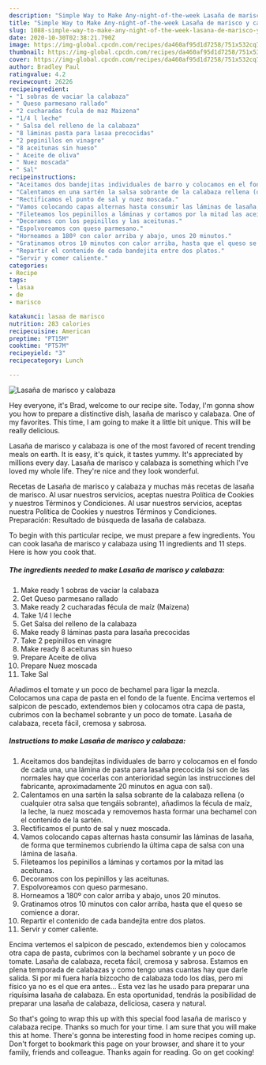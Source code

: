 ```yaml
---
description: "Simple Way to Make Any-night-of-the-week Lasaña de marisco y calabaza"
title: "Simple Way to Make Any-night-of-the-week Lasaña de marisco y calabaza"
slug: 1088-simple-way-to-make-any-night-of-the-week-lasana-de-marisco-y-calabaza
date: 2020-10-30T02:38:21.790Z
image: https://img-global.cpcdn.com/recipes/da460af95d1d7258/751x532cq70/lasana-de-marisco-y-calabaza-foto-principal.jpg
thumbnail: https://img-global.cpcdn.com/recipes/da460af95d1d7258/751x532cq70/lasana-de-marisco-y-calabaza-foto-principal.jpg
cover: https://img-global.cpcdn.com/recipes/da460af95d1d7258/751x532cq70/lasana-de-marisco-y-calabaza-foto-principal.jpg
author: Bradley Paul
ratingvalue: 4.2
reviewcount: 26226
recipeingredient:
- "1 sobras de vaciar la calabaza"
- " Queso parmesano rallado"
- "2 cucharadas fcula de maz Maizena"
- "1/4 l leche"
- " Salsa del relleno de la calabaza"
- "8 láminas pasta para lasaa precocidas"
- "2 pepinillos en vinagre"
- "8 aceitunas sin hueso"
- " Aceite de oliva"
- " Nuez moscada"
- " Sal"
recipeinstructions:
- "Aceitamos dos bandejitas individuales de barro y colocamos en el fondo de cada una, una lámina de pasta para lasaña precocida (si son de las normales hay que cocerlas con anterioridad según las instrucciones del fabricante, aproximadamente 20 minutos en agua con sal)."
- "Calentamos en una sartén la salsa sobrante de la calabaza rellena (o cualquier otra salsa que tengáis sobrante), añadimos la fécula de maíz, la leche, la nuez moscada y removemos hasta formar una bechamel con el contenido de la sartén."
- "Rectificamos el punto de sal y nuez moscada."
- "Vamos colocando capas alternas hasta consumir las láminas de lasaña, de forma que terminemos cubriendo la última capa de salsa con una lámina de lasaña."
- "Fileteamos los pepinillos a láminas y cortamos por la mitad las aceitunas."
- "Decoramos con los pepinillos y las aceitunas."
- "Espolvoreamos con queso parmesano."
- "Horneamos a 180º con calor arriba y abajo, unos 20 minutos."
- "Gratinamos otros 10 minutos con calor arriba, hasta que el queso se comience a dorar."
- "Repartir el contenido de cada bandejita entre dos platos."
- "Servir y comer caliente."
categories:
- Recipe
tags:
- lasaa
- de
- marisco

katakunci: lasaa de marisco 
nutrition: 283 calories
recipecuisine: American
preptime: "PT15M"
cooktime: "PT57M"
recipeyield: "3"
recipecategory: Lunch

---
```



![Lasaña de marisco y calabaza](https://img-global.cpcdn.com/recipes/da460af95d1d7258/751x532cq70/lasana-de-marisco-y-calabaza-foto-principal.jpg)

Hey everyone, it's Brad, welcome to our recipe site. Today, I'm gonna show you how to prepare a distinctive dish, lasaña de marisco y calabaza. One of my favorites. This time, I am going to make it a little bit unique. This will be really delicious.

Lasaña de marisco y calabaza is one of the most favored of recent trending meals on earth. It is easy, it's quick, it tastes yummy. It's appreciated by millions every day. Lasaña de marisco y calabaza is something which I've loved my whole life. They're nice and they look wonderful.

Recetas de Lasaña de marisco y calabaza y muchas más recetas de lasaña de marisco. Al usar nuestros servicios, aceptas nuestra Política de Cookies y nuestros Términos y Condiciones. Al usar nuestros servicios, aceptas nuestra Política de Cookies y nuestros Términos y Condiciones. Preparación: Resultado de búsqueda de lasaña de calabaza.


To begin with this particular recipe, we must prepare a few ingredients. You can cook lasaña de marisco y calabaza using 11 ingredients and 11 steps. Here is how you cook that.

<!--inarticleads1-->

##### The ingredients needed to make Lasaña de marisco y calabaza:

1. Make ready 1 sobras de vaciar la calabaza
1. Get  Queso parmesano rallado
1. Make ready 2 cucharadas fécula de maíz (Maizena)
1. Take 1/4 l leche
1. Get  Salsa del relleno de la calabaza
1. Make ready 8 láminas pasta para lasaña precocidas
1. Take 2 pepinillos en vinagre
1. Make ready 8 aceitunas sin hueso
1. Prepare  Aceite de oliva
1. Prepare  Nuez moscada
1. Take  Sal


Añadimos el tomate y un poco de bechamel para ligar la mezcla. Colocamos una capa de pasta en el fondo de la fuente. Encima vertemos el salpicon de pescado, extendemos bien y colocamos otra capa de pasta, cubrimos con la bechamel sobrante y un poco de tomate. Lasaña de calabaza, receta fácil, cremosa y sabrosa. 

<!--inarticleads2-->

##### Instructions to make Lasaña de marisco y calabaza:

1. Aceitamos dos bandejitas individuales de barro y colocamos en el fondo de cada una, una lámina de pasta para lasaña precocida (si son de las normales hay que cocerlas con anterioridad según las instrucciones del fabricante, aproximadamente 20 minutos en agua con sal).
1. Calentamos en una sartén la salsa sobrante de la calabaza rellena (o cualquier otra salsa que tengáis sobrante), añadimos la fécula de maíz, la leche, la nuez moscada y removemos hasta formar una bechamel con el contenido de la sartén.
1. Rectificamos el punto de sal y nuez moscada.
1. Vamos colocando capas alternas hasta consumir las láminas de lasaña, de forma que terminemos cubriendo la última capa de salsa con una lámina de lasaña.
1. Fileteamos los pepinillos a láminas y cortamos por la mitad las aceitunas.
1. Decoramos con los pepinillos y las aceitunas.
1. Espolvoreamos con queso parmesano.
1. Horneamos a 180º con calor arriba y abajo, unos 20 minutos.
1. Gratinamos otros 10 minutos con calor arriba, hasta que el queso se comience a dorar.
1. Repartir el contenido de cada bandejita entre dos platos.
1. Servir y comer caliente.


Encima vertemos el salpicon de pescado, extendemos bien y colocamos otra capa de pasta, cubrimos con la bechamel sobrante y un poco de tomate. Lasaña de calabaza, receta fácil, cremosa y sabrosa. Estamos en plena temporada de calabazas y como tengo unas cuantas hay que darle salida. Si por mi fuera haría bizcocho de calabaza todo los días, pero mi físico ya no es el que era antes… Esta vez las he usado para preparar una riquísima lasaña de calabaza. En esta oportunidad, tendrás la posibilidad de preparar una lasaña de calabaza, deliciosa, casera y natural. 

So that's going to wrap this up with this special food lasaña de marisco y calabaza recipe. Thanks so much for your time. I am sure that you will make this at home. There's gonna be interesting food in home recipes coming up. Don't forget to bookmark this page on your browser, and share it to your family, friends and colleague. Thanks again for reading. Go on get cooking!
